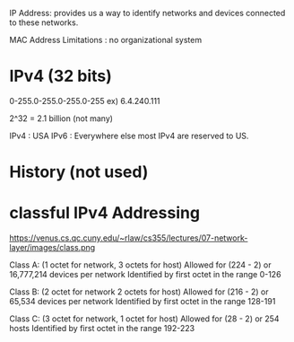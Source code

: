IP Address: provides us a way to identify networks and devices connected to these networks.

MAC Address Limitations : no organizational system


# IPv4 (32 bits)
0-255.0-255.0-255.0-255
ex) 6.4.240.111

2^32 = 2.1 billion (not many)

IPv4 : USA
IPv6 : Everywhere else
most IPv4 are reserved to US.

# History (not used)
# classful IPv4 Addressing

https://venus.cs.qc.cuny.edu/~rlaw/cs355/lectures/07-network-layer/images/class.png

Class A: (1 octet for network, 3 octets for host)
Allowed for (224 - 2) or 16,777,214 devices per network
Identified by first octet in the range 0-126

Class B: (2 octet for network 2 octets for host)
Allowed for (216 - 2) or 65,534 devices per network
Identified by first octet in the range 128-191

Class C: (3 octet for network, 1 octet for host)
Allowed for (28 - 2) or 254 hosts
Identified by first octet in the range 192-223